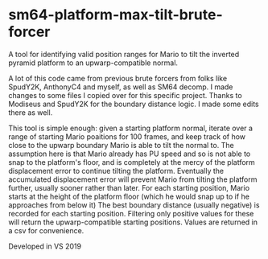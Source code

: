 # sm64-platform-max-tilt-brute-forcer
A tool for identifying valid position ranges for Mario to tilt the inverted pyramid platform to an upwarp-compatible normal.

A lot of this code came from previous brute forcers from folks like SpudY2K, AnthonyC4 and myself, as well as SM64 decomp.
I made changes to some files I copied over for this specific project.
Thanks to Modiseus and SpudY2K for the boundary distance logic. I made some edits there as well.

This tool is simple enough: given a starting platform normal, iterate over a range of starting Mario poaitions for 100 frames, and keep track of how close to the upwarp boundary Mario is able to tilt the normal to.
The assumption here is that Mario already has PU speed and so is not able to snap to the platform's floor, and is completely at the mercy of the platform displacement error to continue tilting the platform. Eventually the accumulated displacement error will prevent Mario from tilting the platform further, usually sooner rather than later.
For each starting position, Mario starts at the height of the platform floor (which he would snap up to if he approaches from below it)
The best boundary distance (usually negative) is recorded for each starting position. Filtering only positive values for these will return the upwarp-compatible starting positions.
Values are returned in a csv for convenience.

Developed in VS 2019
